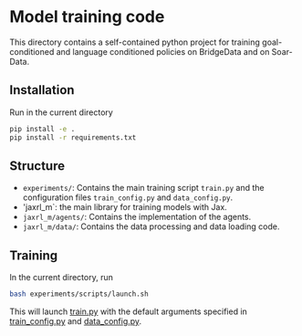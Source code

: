 # Model training code

This directory contains a self-contained python project for training goal-conditioned and language conditioned policies on BridgeData and on Soar-Data.

## Installation
Run in the current directory
```bash
pip install -e .
pip install -r requirements.txt
```

## Structure
- `experiments/`: Contains the main training script `train.py` and the configuration files `train_config.py` and `data_config.py`.
- 'jaxrl_m`: the main library for training models with Jax.
- `jaxrl_m/agents/`: Contains the implementation of the agents.
- `jaxrl_m/data/`: Contains the data processing and data loading code.

## Training
In the current directory, run
```bash
bash experiments/scripts/launch.sh
```
This will launch [train.py](experiments/train.py) with the default arguments specified in [train_config.py](experiments/configs/train_config.py) and [data_config.py](experiments/configs/data_config.py).
